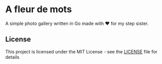 # A fleur de mots

A simple photo gallery written in Go made with ❤️ for my step sister.

## License

This project is licensed under the MIT License - see the [LICENSE](LICENSE) file for details